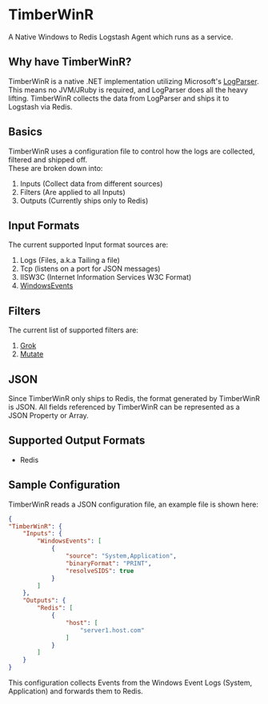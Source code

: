 TimberWinR
==========
A Native Windows to Redis Logstash Agent which runs as a service.
## Why have TimberWinR?
TimberWinR is a native .NET implementation utilizing Microsoft's [LogParser](http://technet.microsoft.com/en-us/scriptcenter/dd919274.aspx).  This means
no JVM/JRuby is required, and LogParser does all the heavy lifting.    TimberWinR collects
the data from LogParser and ships it to Logstash via Redis.
## Basics
TimberWinR uses a configuration file to control how the logs are collected, filtered and shipped off.  
These are broken down into:
 1. Inputs  (Collect data from different sources)
 2. Filters (Are applied to all Inputs)
 3. Outputs (Currently ships only to Redis)
## Input Formats
The current supported Input format sources are:
 1. Logs (Files, a.k.a Tailing a file)
 2. Tcp (listens on a port for JSON messages)
 3. IISW3C (Internet Information Services W3C Format)
 4. [WindowsEvents](https://github.com/efontana/TimberWinR/blob/master/WindowsEvents.md)
## Filters
The current list of supported filters are:
 1. [Grok](https://github.com/efontana/TimberWinR/blob/master/mdocs/GrokFilter.md)
 2. [Mutate](https://github.com/efontana/TimberWinR/blob/master/mdocs/MutateFilter.md)
## JSON
Since TimberWinR only ships to Redis, the format generated by TimberWinR is JSON.  All fields referenced by TimberWinR can be
represented as a JSON Property or Array.
## Supported Output Formats
 - Redis
## Sample Configuration
TimberWinR reads a JSON configuration file, an example file is shown here:
```json
{
"TimberWinR": {
    "Inputs": {
        "WindowsEvents": [
            {
                "source": "System,Application",
                "binaryFormat": "PRINT",
                "resolveSIDS": true
            }
        ]
    },
    "Outputs": {
        "Redis": [
            { 
                "host": [
                    "server1.host.com"
                ]
            }
        ]
    }
}
```
This configuration collects Events from the Windows Event Logs (System, Application) and forwards them
to Redis.

